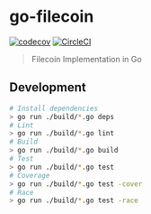 # go-filecoin

[![codecov](https://codecov.io/gh/filecoin-project/go-filecoin/branch/master/graph/badge.svg?token=J5QWYWkgHT)](https://codecov.io/gh/filecoin-project/go-filecoin)
[![CircleCI](https://circleci.com/gh/filecoin-project/go-filecoin.svg?style=svg&circle-token=5a9d1cb48788b41d98bdfbc8b15298816ec71fea)](https://circleci.com/gh/filecoin-project/go-filecoin)

> Filecoin Implementation in Go

## Development

```sh
# Install dependencies
> go run ./build/*.go deps
# Lint
> go run ./build/*.go lint
# Build
> go run ./build/*.go build
# Test
> go run ./build/*.go test
# Coverage
> go run ./build/*.go test -cover
# Race
> go run ./build/*.go test -race
```
